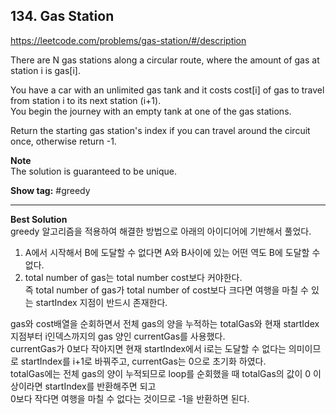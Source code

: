 ## 134. Gas Station

https://leetcode.com/problems/gas-station/#/description

There are N gas stations along a circular route, where the amount of gas at station i is gas[i].

You have a car with an unlimited gas tank and it costs cost[i] of gas to travel from station i to its next station (i+1). <br/>
You begin the journey with an empty tank at one of the gas stations.

Return the starting gas station's index if you can travel around the circuit once, otherwise return -1.

**Note** <br/>
The solution is guaranteed to be unique.

**Show tag:** \#greedy

------------------------------------

**Best Solution** <br/>
greedy 알고리즘을 적용하여 해결한 방법으로 아래의 아이디어에 기반해서 풀었다. <br/>

1. A에서 시작해서 B에 도달할 수 없다면 A와 B사이에 있는 어떤 역도 B에 도달할 수 없다. <br/>
2. total number of gas는 total number cost보다 커야한다. <br/>
즉 total number of gas가 total number of cost보다 크다면 여행을 마칠 수 있는 startIndex 지점이 반드시 존재한다.<br/>

gas와 cost배열을 순회하면서 전체 gas의 양을 누적하는 totalGas와 현재 startIdex지점부터 i인덱스까지의 gas 양인 currentGas를 사용했다. <br/>
currentGas가 0보다 작아지면 현재 startIndex에서 i로는 도달할 수 없다는 의미이므로 startIndex를 i+1로 바꿔주고, currentGas는 0으로 초기화 하였다. <br/>
totalGas에는 전체 gas의 양이 누적되므로 loop를 순회했을 때 totalGas의 값이 0 이상이라면 startIndex를 반환해주면 되고 <br/>
0보다 작다면 여행을 마칠 수 없다는 것이므로 -1을 반환하면 된다. <br/>
